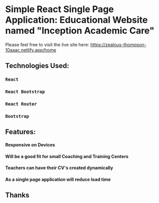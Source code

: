 # Simple React Single Page Application: Educational Website named "Inception Academic Care"

Please feel free to visit the live site here: https://zealous-thompson-10aaac.netlify.app/home

## Technologies Used:

### `React`
### `React Bootstrap`
### `React Router`
### `Bootstrap`

## Features:
#### Responsive on Devices
#### Will be a good fit for small Coaching and Training Centers
#### Teachers can have their CV's created dynamically
#### As a single page application will reduce load time

## Thanks
